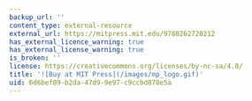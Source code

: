 ```yaml
---
backup_url: ''
content_type: external-resource
external_url: https://mitpress.mit.edu/9780262720212
has_external_licence_warning: true
has_external_license_warning: true
is_broken: ''
license: https://creativecommons.org/licenses/by-nc-sa/4.0/
title: '![Buy at MIT Press](/images/mp_logo.gif)'
uid: 6d6bef09-b2da-47d9-9e97-c9ccbd878e5a
---
```

